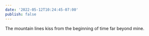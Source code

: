 ```yaml
---
date: '2022-05-12T10:24:45-07:00'
publish: false
---
```

The mountain lines kiss from the beginning of time far beyond mine. 